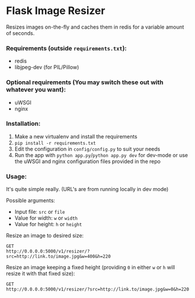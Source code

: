 Flask Image Resizer
===================

Resizes images on-the-fly and caches them in redis for a variable amount
of seconds.


### Requirements (outside `requirements.txt`):

* redis
* libjpeg-dev (for PIL/Pillow)


###  Optional requirements (You may switch these out with whatever you want):

* uWSGI
* nginx


### Installation:

1. Make a new virtualenv and install the requirements
2. `pip install -r requirements.txt`
3. Edit the configuration in `config/config.py` to suit your needs
4. Run the app with `python app.py`/`python app.py dev` for dev-mode
	or use the uWSGI and nginx configuration files provided in the repo


### Usage:

It's quite simple really.
(URL's are from running locally in dev mode)

Possible arguments:

* Input file: `src` or `file`
* Value for width: `w` or `width`
* Value for height: `h` or `height`

Resize an image to desired size:

	GET
	http://0.0.0.0:5000/v1/resizer/?src=http://link.to/image.jpg&w=400&h=220

Resize an image keeping a fixed height (providing `0` in either `w` or `h`
	will resize it with that fixed size):

	GET
	http://0.0.0.0:5000/v1/resizer/?src=http://link.to/image.jpg&w=0&h=220
